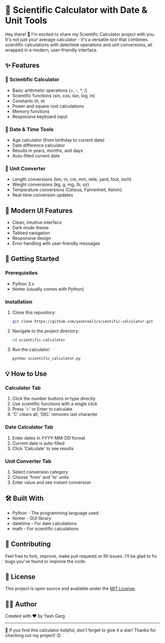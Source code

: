 # 🧮 Scientific Calculator with Date & Unit Tools

Hey there! 👋 I'm excited to share my Scientific Calculator project with you. It's not just your average calculator - it's a versatile tool that combines scientific calculations with date/time operations and unit conversions, all wrapped in a modern, user-friendly interface.

## ✨ Features

### 🔢 Scientific Calculator
- Basic arithmetic operations (+, -, *, /)
- Scientific functions (sin, cos, tan, log, ln)
- Constants (π, e)
- Power and square root calculations
- Memory functions
- Responsive keyboard input

### 📅 Date & Time Tools
- Age calculator (from birthday to current date)
- Date difference calculator
- Results in years, months, and days
- Auto-filled current date

### 📏 Unit Converter
- Length conversions (km, m, cm, mm, mile, yard, foot, inch)
- Weight conversions (kg, g, mg, lb, oz)
- Temperature conversions (Celsius, Fahrenheit, Kelvin)
- Real-time conversion updates

## 🎨 Modern UI Features
- Clean, intuitive interface
- Dark mode theme
- Tabbed navigation
- Responsive design
- Error handling with user-friendly messages

## 🚀 Getting Started

### Prerequisites
- Python 3.x
- tkinter (usually comes with Python)

### Installation
1. Clone this repository:
   ```bash
   git clone https://github.com/yashreal1/scientific-calculator.git
   ```
2. Navigate to the project directory:
   ```bash
   cd scientific-calculator
   ```
3. Run the calculator:
   ```bash
   python scientific_calculator.py
   ```

## 💡 How to Use

### Calculator Tab
1. Click the number buttons or type directly
2. Use scientific functions with a single click
3. Press '=' or Enter to calculate
4. 'C' clears all, 'DEL' removes last character

### Date Calculator Tab
1. Enter dates in YYYY-MM-DD format
2. Current date is auto-filled
3. Click 'Calculate' to see results

### Unit Converter Tab
1. Select conversion category
2. Choose 'from' and 'to' units
3. Enter value and see instant conversion

## 🛠️ Built With
- Python - The programming language used
- tkinter - GUI library
- datetime - For date calculations
- math - For scientific calculations

## 🤝 Contributing
Feel free to fork, improve, make pull requests or fill issues. I'll be glad to fix bugs you've found or improve the code.

## 📝 License
This project is open source and available under the [MIT License](LICENSE).

## 🙋‍♂️ Author
Created with ❤️ by Yash Garg

---

🌟 If you find this calculator helpful, don't forget to give it a star! Thanks for checking out my project! 😊
